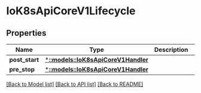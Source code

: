 # IoK8sApiCoreV1Lifecycle

## Properties
Name | Type | Description | Notes
------------ | ------------- | ------------- | -------------
**post_start** | [***::models::IoK8sApiCoreV1Handler**](io.k8s.api.core.v1.Handler.md) |  | [optional] 
**pre_stop** | [***::models::IoK8sApiCoreV1Handler**](io.k8s.api.core.v1.Handler.md) |  | [optional] 

[[Back to Model list]](../README.md#documentation-for-models) [[Back to API list]](../README.md#documentation-for-api-endpoints) [[Back to README]](../README.md)


